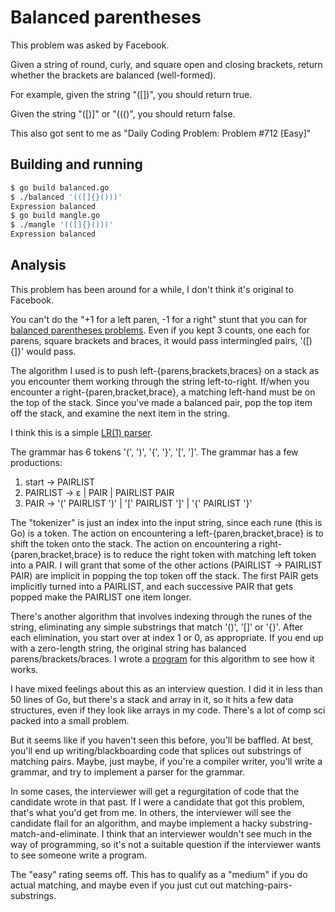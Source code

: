 # Balanced parentheses

This problem was asked by Facebook.

Given a string of round, curly, and square open and closing brackets,
return whether the brackets are balanced (well-formed).

For example, given the string "([])[]({})", you should return true.

Given the string "([)]" or "((()", you should return false.

This also got sent to me as "Daily Coding Problem: Problem #712 [Easy]"

## Building and running

```sh
$ go build balanced.go
$ ./balanced '(([]{}()))'
Expression balanced
$ go build mangle.go
$ ./mangle '(([]{}()))'
Expression balanced
```

## Analysis

This problem has been around for a while,
I don't think it's original to Facebook.

You can't do the "+1 for a left paren, -1 for a right"
stunt that you can for [balanced parentheses problems](https://github.com/bediger4000/binary-tree-odd-string-rep#iteration-3).
Even if you kept 3 counts, one each for parens, square brackets and braces,
it would pass intermingled pairs, '([){]}' would pass.

The algorithm I used is to push left-{parens,brackets,braces} on a stack
as you encounter them working through the string left-to-right.
If/when you encounter a right-{paren,bracket,brace},
a matching left-hand must be on the top of the stack.
Since you've made a balanced pair, pop the top item off the stack,
and examine the next item in the string.

I think this is a simple [LR(1) parser](https://en.wikipedia.org/wiki/LR_parser).

The grammar has 6 tokens '(', ')', '{', '}', '[', ']'.
The grammar has a few productions:

1. start &rarr; PAIRLIST
2. PAIRLIST &rarr; &epsilon; | PAIR | PAIRLIST PAIR
3. PAIR &rarr; '(' PAIRLIST ')' | '[' PAIRLIST ']' | '{' PAIRLIST '}'

The "tokenizer" is just an index into the input string,
since each rune (this is Go) is a token.
The action on encountering a left-{paren,bracket,brace} is to shift the
token onto the stack.
The action on encountering a right-{paren,bracket,brace} is to reduce
the right token with matching left token into a PAIR.
I will grant that some of the other actions (PAIRLIST &rarr; PAIRLIST PAIR)
are implicit in popping the top token off the stack.
The first PAIR gets implicitly turned into a PAIRLIST,
and each successive PAIR that gets popped make the PAIRLIST one item longer.

There's another algorithm that involves indexing through the runes
of the string, eliminating any simple substrings that match '()', '[]' or '{}'.
After each elimination, you start over at index 1 or 0, as appropriate.
If you end up with a zero-length string,
the original string has balanced parens/brackets/braces.
I wrote a [program](mangle.go) for this algorithm to see how it works.

I have mixed feelings about this as an interview question.
I did it in less than 50 lines of Go,
but there's a stack and array in it,
so it hits a few data structures,
even if they look like arrays in my code.
There's a lot of comp sci packed into a small problem.

But it seems like if you haven't seen this before,
you'll be baffled.
At best, you'll end up writing/blackboarding code that splices
out substrings of matching pairs.
Maybe, just maybe, if you're a compiler writer,
you'll write a grammar,
and try to implement a parser for the grammar.

In some cases, the interviewer will get a regurgitation of code
that the candidate wrote in that past.
If I were a candidate that got this problem,
that's what you'd get from me.
In others, the interviewer will see the candidate flail for an algorithm,
and maybe implement a hacky substring-match-and-eliminate.
I think that an interviewer wouldn't see much in the way of programming,
so it's not a suitable question if the interviewer wants to see someone
write a program.

The "easy" rating seems off.
This has to qualify as a "medium" if you do actual matching,
and maybe even if you just cut out matching-pairs-substrings.
